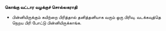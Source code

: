 **கொங்கு வட்டார வழக்குச் சொல்லகராதி**
- பின்னியிருக்கும் கயிற்றை பிரித்தால் தனித்தனியாக வரும் ஒரு பிரிவு. வடக்கவுத்தெ நெறய பிரி போட்டு பின்னியிருக்காங்க.

